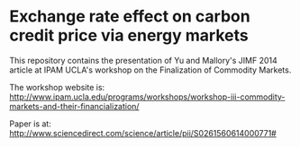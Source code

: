 # Exchange rate effect on carbon credit price via energy markets
This repository contains the presentation of Yu and Mallory's JIMF 2014 article at IPAM UCLA's workshop on the Finalization of Commodity Markets.

The workshop website is: http://www.ipam.ucla.edu/programs/workshops/workshop-iii-commodity-markets-and-their-financialization/ 

Paper is at: http://www.sciencedirect.com/science/article/pii/S0261560614000771#
